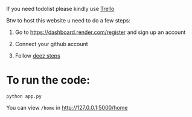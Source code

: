 If you need todolist please kindly use [Trello](https://trello.com)

Btw to host this website u need to do a few steps:

1. Go to https://dashboard.render.com/register and sign up an account

2. Connect your github account

3. Follow [deez steps](https://scribehow.com/shared/Render_Workflow__qEo668IoT-eWL3SFAs3H9g)

# To run the code:

`python app.py`

You can view `/home` in http://127.0.0.1:5000/home
